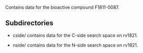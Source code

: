 Contains data for the bioactive compound F1811-0087.

## Subdirectories

- cside/ contains data for the C-side search space on rv1821.

- nside/ contains data for the N-side search space on rv1821.

